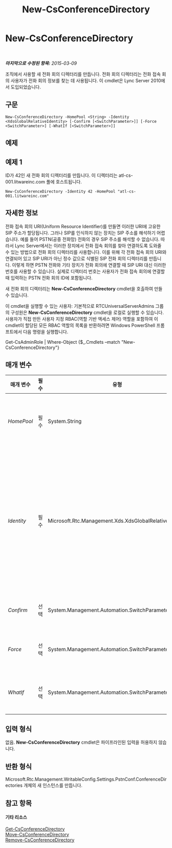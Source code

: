 ﻿---
title: New-CsConferenceDirectory
TOCTitle: New-CsConferenceDirectory
ms:assetid: fd5a4369-10cd-4337-94df-51bcaee4fde9
ms:mtpsurl: https://technet.microsoft.com/ko-kr/library/Gg413080(v=OCS.15)
ms:contentKeyID: 49305639
ms.date: 08/24/2015
mtps_version: v=OCS.15
ms.translationtype: HT
---

# New-CsConferenceDirectory

 

_**마지막으로 수정된 항목:** 2015-03-09_

조직에서 사용할 새 전화 회의 디렉터리를 만듭니다. 전화 회의 디렉터리는 전화 접속 회의 사용자가 전화 회의 정보를 찾는 데 사용됩니다. 이 cmdlet은 Lync Server 2010에서 도입되었습니다.

## 구문

    New-CsConferenceDirectory -HomePool <String> -Identity <XdsGlobalRelativeIdentity> [-Confirm [<SwitchParameter>]] [-Force <SwitchParameter>] [-WhatIf [<SwitchParameter>]]

## 예제

## 예제 1

ID가 42인 새 전화 회의 디렉터리를 만듭니다. 이 디렉터리는 atl-cs-001.litwareinc.com 풀에 호스트됩니다.

    New-CsConferenceDirectory -Identity 42 -HomePool "atl-cs-001.litwareinc.com"

## 자세한 정보

전화 접속 회의 URI(Uniform Resource Identifier)를 만들면 이러한 URI에 고유한 SIP 주소가 할당됩니다. 그러나 SIP를 인식하지 않는 장치는 SIP 주소를 해석하기 어렵습니다. 예를 들어 PSTN(공중 전화망) 전화의 경우 SIP 주소를 해석할 수 없습니다. 따라서 Lync Server에서는 이러한 장치에서 전화 접속 회의를 찾아 연결하도록 도와줄 수 있는 방법으로 전화 회의 디렉터리를 사용합니다. 이를 위해 각 전화 접속 회의 URI와 연결되어 있고 SIP URI가 아닌 정수 값으로 식별된 SIP 전화 회의 디렉터리를 만듭니다. 이렇게 하면 PSTN 전화와 기타 장치가 전화 회의에 연결할 때 SIP URI 대신 이러한 번호를 사용할 수 있습니다. 실제로 디렉터리 번호는 사용자가 전화 접속 회의에 연결할 때 입력하는 PSTN 전화 회의 ID에 포함됩니다.

새 전화 회의 디렉터리는 **New-CsConferenceDirectory** cmdlet을 호출하여 만들 수 있습니다.

이 cmdlet을 실행할 수 있는 사용자: 기본적으로 RTCUniversalServerAdmins 그룹의 구성원은 **New-CsConferenceDirectory** cmdlet을 로컬로 실행할 수 있습니다. 사용자가 직접 만든 사용자 지정 RBAC(역할 기반 액세스 제어) 역할을 포함하여 이 cmdlet이 할당된 모든 RBAC 역할의 목록을 반환하려면 Windows PowerShell 프롬프트에서 다음 명령을 실행합니다.

Get-CsAdminRole | Where-Object {$\_.Cmdlets –match "New-CsConferenceDirectory"}

## 매개 변수


<table>
<colgroup>
<col style="width: 25%" />
<col style="width: 25%" />
<col style="width: 25%" />
<col style="width: 25%" />
</colgroup>
<thead>
<tr class="header">
<th>매개 변수</th>
<th>필수</th>
<th>유형</th>
<th>설명</th>
</tr>
</thead>
<tbody>
<tr class="odd">
<td><p><em>HomePool</em></p></td>
<td><p>필수</p></td>
<td><p>System.String</p></td>
<td><p>새 전화 회의 디렉터리를 호스트할 등록자 풀의 FQDN(정규화된 도메인 이름)입니다(예: -Identity atl-cs-001.litwareinc.com).</p></td>
</tr>
<tr class="even">
<td><p><em>Identity</em></p></td>
<td><p>필수</p></td>
<td><p>Microsoft.Rtc.Management.Xds.XdsGlobalRelativeIdentity</p></td>
<td><p>새 전화 회의 디렉터리의 고유 식별자(숫자)입니다. ID는 0에서 9999 사이의 정수 값일 수 있지만 고유해야 합니다. 예를 들어 ID가 575인 디렉터리가 두 개 있을 수 없습니다. 새 디렉터리를 만들 때 숫자의 순서는 따르지 않아도 됩니다. 예를 들어 ID가 999인 디렉터리를 먼저 만들고 그 뒤에 ID가 2인 디렉터리와 ID가 438인 디렉터리 등을 차례로 만들 수 있습니다.</p></td>
</tr>
<tr class="odd">
<td><p><em>Confirm</em></p></td>
<td><p>선택</p></td>
<td><p>System.Management.Automation.SwitchParameter</p></td>
<td><p>명령을 실행하기 전에 확인 메시지를 표시합니다.</p></td>
</tr>
<tr class="even">
<td><p><em>Force</em></p></td>
<td><p>선택</p></td>
<td><p>System.Management.Automation.SwitchParameter</p></td>
<td><p>명령을 실행할 때 발생할 수 있는 심각하지 않은 오류 메시지를 표시하지 않습니다.</p></td>
</tr>
<tr class="odd">
<td><p><em>WhatIf</em></p></td>
<td><p>선택</p></td>
<td><p>System.Management.Automation.SwitchParameter</p></td>
<td><p>명령을 실제로 실행하지 않고도 명령이 실행될 경우 발생할 수 있는 현상을 설명합니다.</p></td>
</tr>
</tbody>
</table>


## 입력 형식

없음. **New-CsConferenceDirectory** cmdlet은 파이프라인된 입력을 허용하지 않습니다.

## 반환 형식

Microsoft.Rtc.Management.WritableConfig.Settings.PstnConf.ConferenceDirectories 개체의 새 인스턴스를 만듭니다.

## 참고 항목

#### 기타 리소스

[Get-CsConferenceDirectory](get-csconferencedirectory.md)  
[Move-CsConferenceDirectory](move-csconferencedirectory.md)  
[Remove-CsConferenceDirectory](remove-csconferencedirectory.md)

